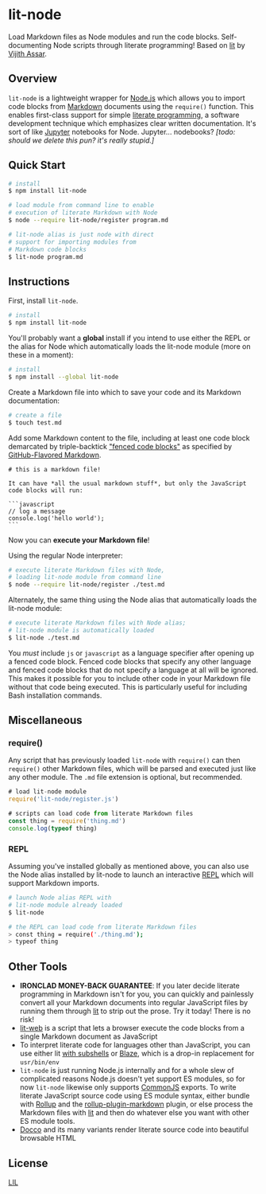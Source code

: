 # lit-node

Load Markdown files as Node modules and run the code blocks. Self-documenting Node scripts through literate programming! Based on [lit](https://github.com/vijithassar/lit) by [Vijith Assar](https://twitter.com/vijithassar).

## Overview

`lit-node` is a lightweight wrapper for [Node.js](https://nodejs.org/en/) which allows you to import code blocks from [Markdown](https://daringfireball.net/projects/markdown/syntax) documents using the `require()` function. This enables first-class support for simple [literate programming](https://en.wikipedia.org/wiki/Literate_programming), a software development technique which emphasizes clear written documentation. It's sort of like [Jupyter](http://jupyter.org/) notebooks for Node. Jupyter... nodebooks? *[todo: should we delete this pun? it's really stupid.]*

## Quick Start

```bash
# install
$ npm install lit-node

# load module from command line to enable
# execution of literate Markdown with Node
$ node --require lit-node/register program.md

# lit-node alias is just node with direct
# support for importing modules from
# Markdown code blocks
$ lit-node program.md
```

## Instructions

First, install `lit-node`.

```bash
# install
$ npm install lit-node
```

You'll probably want a **global** install if you intend to use either the REPL or the alias for Node which automatically loads the lit-node module (more on these in a moment):

```bash
# install
$ npm install --global lit-node
```

Create a Markdown file into which to save your code and its Markdown documentation:

```bash
# create a file
$ touch test.md
```

Add some Markdown content to the file, including at least one code block demarcated by triple-backtick ["fenced code blocks"](https://help.github.com/articles/creating-and-highlighting-code-blocks/) as specified by [GitHub-Flavored Markdown](https://github.github.com/gfm/).

~~~
# this is a markdown file!

It can have *all the usual markdown stuff*, but only the JavaScript code blocks will run:

```javascript
// log a message
console.log('hello world');
```
~~~

Now you can **execute your Markdown file**!

Using the regular Node interpreter:

```bash
# execute literate Markdown files with Node,
# loading lit-node module from command line
$ node --require lit-node/register ./test.md
```

Alternately, the same thing using the Node alias that automatically loads the lit-node module:

```bash
# execute literate Markdown files with Node alias;
# lit-node module is automatically loaded
$ lit-node ./test.md
```

You *must* include `js` or `javascript` as a language specifier after opening up a fenced code block. Fenced code blocks that specify any other language and fenced code blocks that do not specify a language at all will be ignored. This makes it possible for you to include other code in your Markdown file without that code being executed. This is particularly useful for including Bash installation commands.

## Miscellaneous

### require()

Any script that has previously loaded `lit-node` with `require()` can then `require()` other Markdown files, which will be parsed and executed just like any other module. The `.md` file extension is optional, but recommended.

```javascript
# load lit-node module
require('lit-node/register.js')

# scripts can load code from literate Markdown files
const thing = require('thing.md')
console.log(typeof thing)
```

### REPL

Assuming you've installed globally as mentioned above, you can also use the Node alias installed by lit-node to launch an interactive [REPL](https://en.wikipedia.org/wiki/Read%E2%80%93eval%E2%80%93print_loop) which will support Markdown imports.

```bash
# launch Node alias REPL with 
# lit-node module already loaded
$ lit-node

# the REPL can load code from literate Markdown files
> const thing = require('./thing.md');
> typeof thing
```


## Other Tools

- **IRONCLAD MONEY-BACK GUARANTEE**: If you later decide literate programming in Markdown isn't for you, you can quickly and painlessly convert all your Markdown documents into regular JavaScript files by running them through [lit](https://github.com/vijithassar/lit) to strip out the prose. Try it today! There is no risk!
- [lit-web](https://github.com/vijithassar/lit-web) is a script that lets a browser execute the code blocks from a single Markdown document as JavaScript
- To interpret literate code for languages other than JavaScript, you can use either lit [with subshells](https://github.com/vijithassar/lit#logging) or [Blaze](https://github.com/0atman/blaze/), which is a drop-in replacement for `usr/bin/env`
- `lit-node` is just running Node.js internally and for a whole slew of complicated reasons Node.js doesn't yet support ES modules,  so for now `lit-node` likewise only supports [CommonJS](http://www.commonjs.org/) exports. To write literate JavaScript source code using ES module syntax, either bundle with [Rollup](https://rollupjs.org/) and the [rollup-plugin-markdown](https://www.npmjs.com/package/rollup-plugin-markdown) plugin, or else process the Markdown files with [lit](https://github.com/vijithassar/lit) and then do whatever else you want with other ES module tools.
- [Docco](http://ashkenas.com/docco/) and its many variants render literate source code into beautiful browsable HTML

## License

[LIL](LICENSE)
